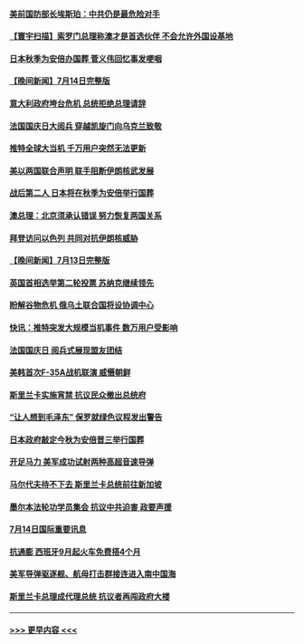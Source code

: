 #### [美前国防部长埃斯珀：中共仍是最危险对手](../pages/prog202/a103479668.md?t=07151401) 
#### [【寰宇扫描】索罗门总理称澳才是首选伙伴 不会允许外国设基地](../pages/prog202/a103479612.md?t=07151401) 
#### [日本秋季为安倍办国葬 菅义伟回忆事发哽咽](../pages/prog202/a103479608.md?t=07151401) 
#### [【晚间新闻】7月14日完整版](../pages/prog202/a103479557.md?t=07151401) 
#### [意大利政府垮台危机 总统拒绝总理请辞](../pages/prog202/a103479488.md?t=07151401) 
#### [法国国庆日大阅兵 穿越凯旋门向乌克兰致敬](../pages/prog202/a103479492.md?t=07151401) 
#### [推特全球大当机 千万用户突然无法更新](../pages/prog202/a103479490.md?t=07151401) 
#### [美以两国联合声明 联手阻断伊朗核武发展](../pages/prog202/a103479494.md?t=07151401) 
#### [战后第二人 日本将在秋季为安倍举行国葬](../pages/prog202/a103479496.md?t=07151401) 
#### [澳总理：北京须承认错误 努力恢复两国关系](../pages/prog202/a103479406.md?t=07151401) 
#### [拜登访问以色列 共同对抗伊朗核威胁](../pages/prog202/a103479345.md?t=07151401) 
#### [【晚间新闻】7月13日完整版](../pages/prog202/a103478796.md?t=07151401) 
#### [英国首相选举第二轮投票 苏纳克继续领先](../pages/prog202/a103479335.md?t=07151401) 
#### [盼解谷物危机 俄乌土联合国将设协调中心](../pages/prog202/a103479343.md?t=07151401) 
#### [快讯：推特突发大规模当机事件 数万用户受影响](../pages/prog202/a103479331.md?t=07151401) 
#### [法国国庆日 阅兵式展现盟友团结](../pages/prog202/a103479333.md?t=07151401) 
#### [美韩首次F-35A战机联演 威慑朝鲜](../pages/prog202/a103479340.md?t=07151401) 
#### [斯里兰卡实施宵禁 抗议民众撤出总统府](../pages/prog202/a103479337.md?t=07151401) 
#### [“让人想到毛泽东” 保罗就绿色议程发出警告](../pages/prog202/a103479066.md?t=07151401) 
#### [日本政府敲定今秋为安倍晋三举行国葬](../pages/prog202/a103479020.md?t=07151401) 
#### [开足马力 美军成功试射两种高超音速导弹](../pages/prog202/a103479071.md?t=07151401) 
#### [马尔代夫待不下去 斯里兰卡总统前往新加坡](../pages/prog202/a103479057.md?t=07151401) 
#### [墨尔本法轮功学员集会 抗议中共迫害 政要声援](../pages/prog202/a103479031.md?t=07151401) 
#### [7月14日国际重要讯息](../pages/prog202/a103479027.md?t=07151401) 
#### [抗通膨 西班牙9月起火车免费搭4个月](../pages/prog202/a103479007.md?t=07151401) 
#### [美军导弹驱逐舰、航母打击群接连进入南中国海](../pages/prog202/a103478992.md?t=07151401) 
#### [斯里兰卡总理成代理总统 抗议者再闯政府大楼](../pages/prog202/a103478940.md?t=07151401) 

----
#### [ >>> 更早内容 <<< ](../indexes/prog202-earlier.md)
